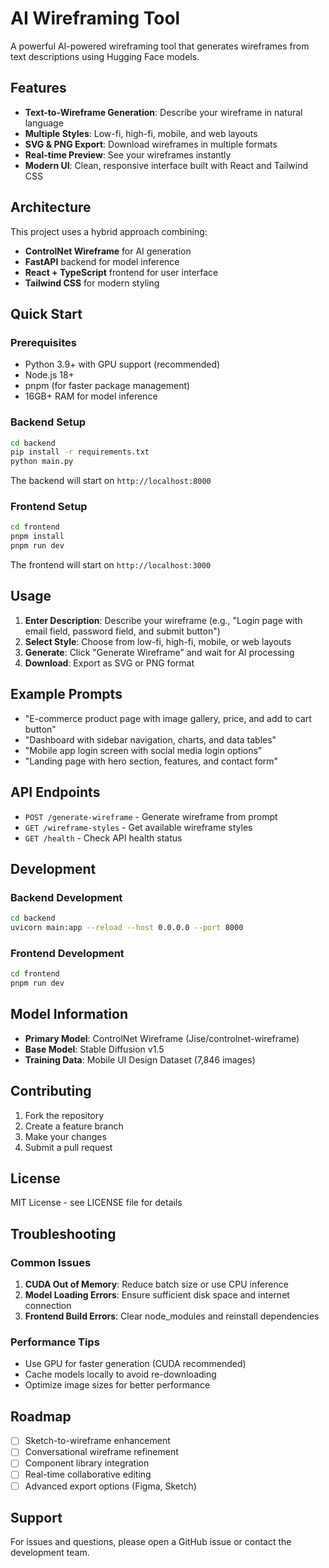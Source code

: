 # AI Wireframing Tool

A powerful AI-powered wireframing tool that generates wireframes from text descriptions using Hugging Face models.

## Features

- **Text-to-Wireframe Generation**: Describe your wireframe in natural language
- **Multiple Styles**: Low-fi, high-fi, mobile, and web layouts
- **SVG & PNG Export**: Download wireframes in multiple formats
- **Real-time Preview**: See your wireframes instantly
- **Modern UI**: Clean, responsive interface built with React and Tailwind CSS

## Architecture

This project uses a hybrid approach combining:
- **ControlNet Wireframe** for AI generation
- **FastAPI** backend for model inference
- **React + TypeScript** frontend for user interface
- **Tailwind CSS** for modern styling

## Quick Start

### Prerequisites

- Python 3.9+ with GPU support (recommended)
- Node.js 18+
- pnpm (for faster package management)
- 16GB+ RAM for model inference

### Backend Setup

```bash
cd backend
pip install -r requirements.txt
python main.py
```

The backend will start on `http://localhost:8000`

### Frontend Setup

```bash
cd frontend
pnpm install
pnpm run dev
```

The frontend will start on `http://localhost:3000`

## Usage

1. **Enter Description**: Describe your wireframe (e.g., "Login page with email field, password field, and submit button")
2. **Select Style**: Choose from low-fi, high-fi, mobile, or web layouts
3. **Generate**: Click "Generate Wireframe" and wait for AI processing
4. **Download**: Export as SVG or PNG format

## Example Prompts

- "E-commerce product page with image gallery, price, and add to cart button"
- "Dashboard with sidebar navigation, charts, and data tables"
- "Mobile app login screen with social media login options"
- "Landing page with hero section, features, and contact form"

## API Endpoints

- `POST /generate-wireframe` - Generate wireframe from prompt
- `GET /wireframe-styles` - Get available wireframe styles
- `GET /health` - Check API health status

## Development

### Backend Development
```bash
cd backend
uvicorn main:app --reload --host 0.0.0.0 --port 8000
```

### Frontend Development
```bash
cd frontend
pnpm run dev
```

## Model Information

- **Primary Model**: ControlNet Wireframe (Jise/controlnet-wireframe)
- **Base Model**: Stable Diffusion v1.5
- **Training Data**: Mobile UI Design Dataset (7,846 images)

## Contributing

1. Fork the repository
2. Create a feature branch
3. Make your changes
4. Submit a pull request

## License

MIT License - see LICENSE file for details

## Troubleshooting

### Common Issues

1. **CUDA Out of Memory**: Reduce batch size or use CPU inference
2. **Model Loading Errors**: Ensure sufficient disk space and internet connection
3. **Frontend Build Errors**: Clear node_modules and reinstall dependencies

### Performance Tips

- Use GPU for faster generation (CUDA recommended)
- Cache models locally to avoid re-downloading
- Optimize image sizes for better performance

## Roadmap

- [ ] Sketch-to-wireframe enhancement
- [ ] Conversational wireframe refinement
- [ ] Component library integration
- [ ] Real-time collaborative editing
- [ ] Advanced export options (Figma, Sketch)

## Support

For issues and questions, please open a GitHub issue or contact the development team.
